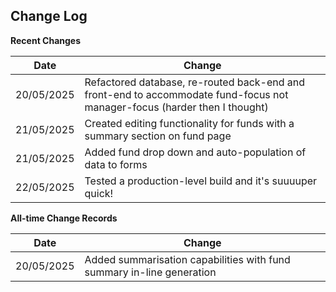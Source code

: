 ## Change Log

**Recent Changes**

| Date      | Change |
| ----------- | ----------- |
| 20/05/2025   | Refactored database, re-routed back-end and front-end to accommodate fund-focus not manager-focus (harder then I thought) |
| 21/05/2025 | Created editing functionality for funds with a summary section on fund page |
| 21/05/2025 | Added fund drop down and auto-population of data to forms |
| 22/05/2025 | Tested a production-level build and it's suuuuper quick! |

**All-time Change Records**

| Date      | Change |
| ----------- | ----------- |
| 20/05/2025      | Added summarisation capabilities with fund summary in-line generation |
